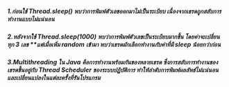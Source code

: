 ##### 1.ก่อนใช้ Thread.sleep() พบว่าการพิมพ์ตัวเลขออกมาไม่เป็นระเบียบ เนื่องจากเธรดถูกสลับการทำงานแบบไม่แน่นอน
##### 2.หลังจากใช้ Thread.sleep(1000) พบว่าการพิมพ์ตัวเลขเป็นระเบียบมากขึ้น โดยค่าจะเปลี่ยนทุก 3 เลข **แต่เมื่อเพิ่ม random เข้ามา พบว่าเธรดมักเลือกทำงานกับค่าที่มี sleep น้อยกว่าก่อน
##### 3.Multithreading ใน Java คือการทำงานพร้อมกันของหลายเธรด ซึ่งการสลับการทำงานของเธรดขึ้นอยู่กับ Thread Scheduler ของระบบปฏิบัติการ ทำให้ลำดับการพิมพ์ผลลัพธ์ไม่แน่นอนและเปลี่ยนแปลงในแต่ละครั้งที่รันโปรแกรม
